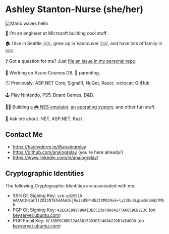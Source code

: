 # Ashley Stanton-Nurse (she/her)

![Mario waves hello](https://media.giphy.com/media/euAnOkLGWtdHG/giphy.gif)

:wave: I'm an engineer at Microsoft building cool stuff.

:house: I live in Seattle :us:, grew up in Vancouver :canada:, and have lots of family in :uk:.

❓ Got a question for me? Just [file an issue in my personal repo](https://github.com/analogrelay/analogrelay/issues/new).

🔭 Working on Azure Cosmos DB, 👶 parenting.

🕐 Previously: ASP.NET Core, SignalR, NuGet, Razor, :octocat: GitHub

:joystick: Play Nintendo, PS5, Board Games, D&D.

👷‍♀️ Building [a 🎮 NES emulator](https://github.com/analogrelay/nest), [an operating system](https://github.com/analogrelay/arboros), and other fun stuff.

💬 Ask me about .NET, ASP.NET, Rust

## Contact Me

* https://hachyderm.io/@analogrelay
* https://github.com/analogrelay (you're here already!)
* https://www.linkedin.com/in/analogrelay/

## Cryptographic Identities

The following Cryptographic Identities are associated with me:

* SSH Git Signing Key: `ssh-ed25519 AAAAC3NzaC1lZDI1NTE5AAAAIEjRwisd5P4UEZtXMO19uk+ly2Jbu9LgLmGmlmWz7Mbh`
* PGP Git Signing Key: `42ECAC889F98413E5C23970604277A6059CB213C` (on [keyserver.ubuntu.com](https://keyserver.ubuntu.com/pks/lookup?search=42ECAC889F98413E5C23970604277A6059CB213C&fingerprint=on&op=index))
* PGP Email Key: `8C18BFDC0BD12A86615893D51408A22DB14E40D8` (on [keyserver.ubuntu.com](https://keyserver.ubuntu.com/pks/lookup?search=8C18BFDC0BD12A86615893D51408A22DB14E40D8&fingerprint=on&op=index))
